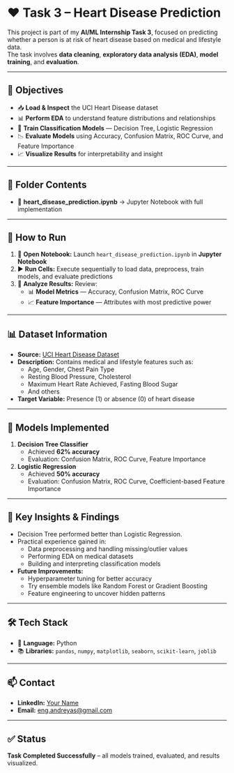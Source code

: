 # ❤️ Task 3 – Heart Disease Prediction

This project is part of my **AI/ML Internship Task 3**, focused on predicting whether a person is at risk of heart disease based on medical and lifestyle data.  
The task involves **data cleaning**, **exploratory data analysis (EDA)**, **model training**, and **evaluation**.

---

## 🎯 Objectives
- 📥 **Load & Inspect** the UCI Heart Disease dataset  
- 📊 **Perform EDA** to understand feature distributions and relationships  
- 🤖 **Train Classification Models** — Decision Tree, Logistic Regression  
- 📉 **Evaluate Models** using Accuracy, Confusion Matrix, ROC Curve, and Feature Importance  
- 📈 **Visualize Results** for interpretability and insight  

---

## 📂 Folder Contents
- 📒 **heart_disease_prediction.ipynb** → Jupyter Notebook with full implementation 

---

## 🚀 How to Run
1. 📂 **Open Notebook:** Launch `heart_disease_prediction.ipynb` in **Jupyter Notebook**  
2. ▶️ **Run Cells:** Execute sequentially to load data, preprocess, train models, and evaluate predictions  
3. 👀 **Analyze Results:** Review:
   - 📊 **Model Metrics** — Accuracy, Confusion Matrix, ROC Curve  
   - 📈 **Feature Importance** — Attributes with most predictive power  

---

## 📊 Dataset Information
- **Source:** [UCI Heart Disease Dataset](https://archive.ics.uci.edu/ml/datasets/heart+disease)  
- **Description:** Contains medical and lifestyle features such as:
  - Age, Gender, Chest Pain Type
  - Resting Blood Pressure, Cholesterol
  - Maximum Heart Rate Achieved, Fasting Blood Sugar
  - And others  
- **Target Variable:** Presence (1) or absence (0) of heart disease  

---

## 🤖 Models Implemented
1. **Decision Tree Classifier**  
   - Achieved **62% accuracy**  
   - Evaluation: Confusion Matrix, ROC Curve, Feature Importance  
2. **Logistic Regression**  
   - Achieved **50% accuracy**  
   - Evaluation: Confusion Matrix, ROC Curve, Coefficient-based Feature Importance  

---

## 📌 Key Insights & Findings
- Decision Tree performed better than Logistic Regression.  
- Practical experience gained in:
  - Data preprocessing and handling missing/outlier values  
  - Performing EDA on medical datasets  
  - Building and interpreting classification models  
- **Future Improvements:**
  - Hyperparameter tuning for better accuracy  
  - Try ensemble models like Random Forest or Gradient Boosting  
  - Feature engineering to uncover hidden patterns  

---

## 🛠 Tech Stack
- 🐍 **Language:** Python  
- 📚 **Libraries:** `pandas`, `numpy`, `matplotlib`, `seaborn`, `scikit-learn`, `joblib`  

---

## 📫 Contact
- **LinkedIn:** [Your Name](www.linkedin.com/in/eng-andreyas)  
- **Email:** eng.andreyas@gmail.com  

---

## ✅ Status
**Task Completed Successfully** – all models trained, evaluated, and results visualized.

